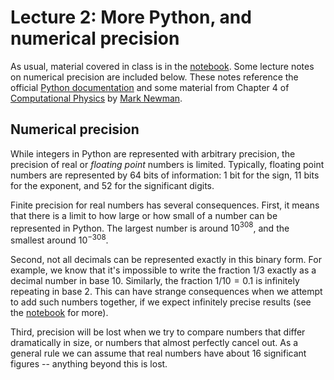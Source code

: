 # Lecture 2: More Python, and numerical precision

As usual, material covered in class is in the [notebook](./lecture-2.ipynb). Some lecture notes on numerical precision are included below. These notes reference the official [Python documentation](https://docs.python.org/3/tutorial/floatingpoint.html) and some material from Chapter 4 of [Computational Physics](http://www-personal.umich.edu/~mejn/cp/chapters.html) by [Mark Newman](http://www-personal.umich.edu/~mejn/).

## Numerical precision

While integers in Python are represented with arbitrary precision, the precision of real or *floating point* numbers is limited. Typically, floating point numbers are represented by 64 bits of information: 1 bit for the sign, 11 bits for the exponent, and 52 for the significant digits.

Finite precision for real numbers has several consequences. First, it means that there is a limit to how large or how small of a number can be represented in Python. The largest number is around $10^308$, and the smallest around $10^{-308}$.

Second, not all decimals can be represented exactly in this binary form. For example, we know that it's impossible to write the fraction $1/3$ exactly as a decimal number in base 10. Similarly, the fraction $1/10 = 0.1$ is infinitely repeating in base 2. This can have strange consequences when we attempt to add such numbers together, if we expect infinitely precise results (see the [notebook](./lecture-2.ipynb) for more).

Third, precision will be lost when we try to compare numbers that differ dramatically in size, or numbers that almost perfectly cancel out. As a general rule we can assume that real numbers have about 16 significant figures -- anything beyond this is lost.
